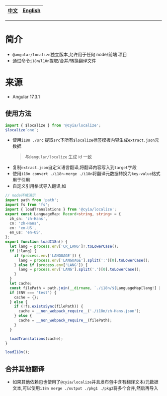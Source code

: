 | [中文](https://github.com/wszgrcy/cyia-localize/blob/master/readme.zh-Hans.md) | [English](./readme.md) |
| --------------------------- | ---------------------- |

---

# 简介

- `@angular/localize`独立版本,允许用于任何 node/前端 项目
- 通过命令`i18n`/`l10n`提取/合并/转换翻译文件


# 来源

- Angular 17.3.1

## 使用方法

```ts
import { $localize } from '@cyia/localize';
$localize`one`;
```

- 使用`i18n ./src` 提取`src`下所有`$localize`标签模板内容生成`extract.json`元数据
  > 与`@angular/localize` 生成 id 一致
- 复制`extract.json`自定义语言翻译,将翻译内容写入到`target`字段
- 使用`i18n convert ./i18n-merge ./i18n`将翻译元数据转换为`key-value`格式用于引用
- 自定义引用格式导入翻译,如

```ts
// node环境演示
import path from 'path';
import fs from 'fs';
import { loadTranslations } from '@cyia/localize';
export const LanguageMap: Record<string, string> = {
  zh_cn: 'zh-Hans',
  cn: 'zh-Hans',
  en: 'en-US',
  en_us: 'en-US',
};
export function loadI18n() {
  let lang = process.env['CR_LANG']?.toLowerCase();
  if (!lang) {
    if (process.env['LANGUAGE']) {
      lang = process.env['LANGUAGE'].split(':')[0].toLowerCase();
    } else if (process.env['LANG']) {
      lang = process.env['LANG'].split('.')[0].toLowerCase();
    }
  }
  let cache;
  const filePath = path.join(__dirname, `./i18n/${LanguageMap[lang!] || lang || 'zh-Hans'}.json`);
  if (ENV === 'test') {
    cache = {};
  } else {
    if (!fs.existsSync(filePath)) {
      cache = __non_webpack_require__('./i18n/zh-Hans.json');
    } else {
      cache = __non_webpack_require__(filePath);
    }
  }

  loadTranslations(cache);
}

loadI18n();
```

## 合并其他翻译

- 如果其他依赖包也使用了`@cyia/localize`并且发布包中含有翻译文本/元数据文本,可以使用`i18n merge ./output ./pkg1 ./pkg2`将多个合并,然后再导入
